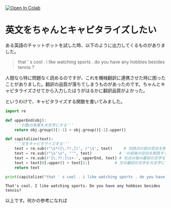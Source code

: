 [![Open In Colab](https://colab.research.google.com/assets/colab-badge.svg)](https://colab.research.google.com/github/Soliton-Analytics-Team/Capitalize/blob/master/Capitalize.ipynb)

# 英文をちゃんとキャピタライズしたい

ある英語のチャットボットを試した時、以下のように出力してくるものがありました。<br>
> that ' s cool . i like watching sports . do you have any hobbies besides tennis ?<br>

人間なら特に問題なく読めるのですが、これを機械翻訳に連携させた時に困ったことがありました。翻訳の品質が落ちてしまうものがあったのです。ちゃんとキャピタライズさせてから入力したほうがはるかに翻訳品質がよかった。

というわけで、キャピタライズする関数を書いてみました。



```Python
import re

def upperEnd(obj):
    '''引数の末尾を大文字にする'''
    return obj.group()[:-1] + obj.group()[-1].upper()

def capitalize(text):
    '''文をキャピタライズする'''
    text = re.sub(r'\s*([\.?!,])', r'\1', text)     # 句読点の前の空白を削除する
    text = re.sub(r"\s'\s", "'", text)            # 'の前後の空白を削除する
    text = re.sub(r'[\.?!:]\s+.', upperEnd, text) # 句点の後の最初の文字を大文字にする
    text = text[0].upper() + text[1:]           # 文の最初の文字を大文字にする
    return text

print(capitalize("that ' s cool . i like watching sports . do you have any hobbies besides tennis ?"))
```

    That's cool. I like watching sports. Do you have any hobbies besides tennis?


以上です。何かの参考になれば
